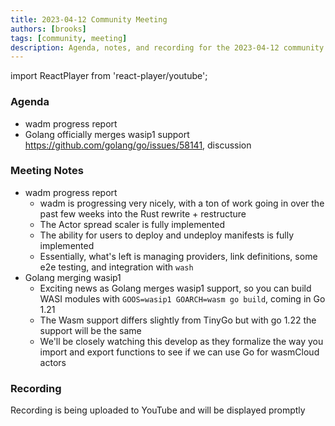 ```yaml
---
title: 2023-04-12 Community Meeting
authors: [brooks]
tags: [community, meeting]
description: Agenda, notes, and recording for the 2023-04-12 community meeting
---
```


import ReactPlayer from 'react-player/youtube';

### Agenda

- wadm progress report
- Golang officially merges wasip1 support https://github.com/golang/go/issues/58141, discussion

<!--truncate-->

### Meeting Notes

- wadm progress report
  - wadm is progressing very nicely, with a ton of work going in over the past few weeks into the Rust rewrite + restructure
  - The Actor spread scaler is fully implemented
  - The ability for users to deploy and undeploy manifests is fully implemented
  - Essentially, what's left is managing providers, link definitions, some e2e testing, and integration with `wash`
- Golang merging wasip1
  - Exciting news as Golang merges wasip1 support, so you can build WASI modules with `GOOS=wasip1 GOARCH=wasm go build`, coming in Go 1.21
  - The Wasm support differs slightly from TinyGo but with go 1.22 the support will be the same
  - We'll be closely watching this develop as they formalize the way you import and export functions to see if we can use Go for wasmCloud actors

### Recording

Recording is being uploaded to YouTube and will be displayed promptly

<ReactPlayer url='https://youtu.be/Wpt86aYrJqs' controls>
